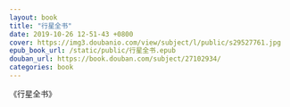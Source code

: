 ```yaml
---
layout: book
title: "行星全书"
date: 2019-10-26 12-51-43 +0800
cover: https://img3.doubanio.com/view/subject/l/public/s29527761.jpg
epub_book_url: /static/public/行星全书.epub
douban_url: https://book.douban.com/subject/27102934/
categories: book
---
```


《行星全书》
